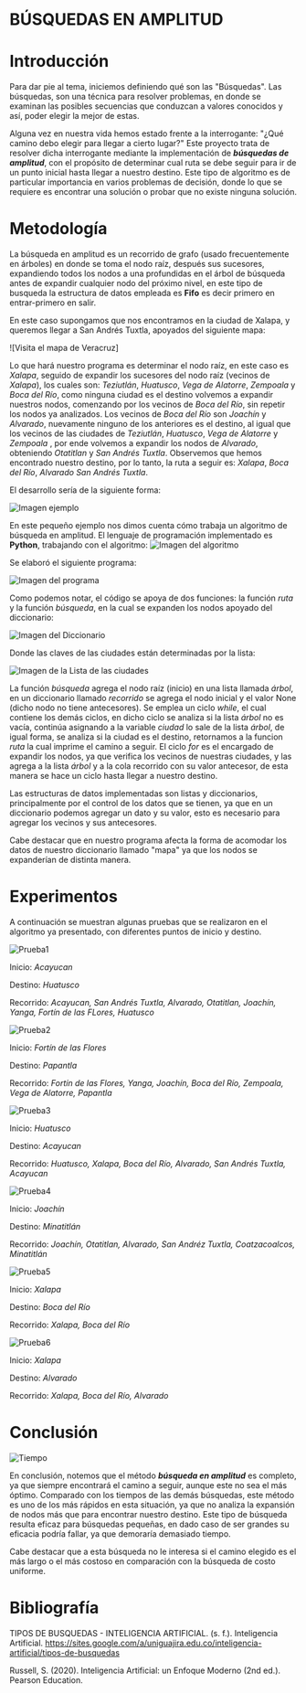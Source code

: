# BÚSQUEDAS EN AMPLITUD

# Introducción
Para dar pie al tema, iniciemos definiendo qué son las "Búsquedas". 
Las búsquedas, son una técnica para resolver problemas, en donde se examinan las posibles secuencias que conduzcan a valores conocidos y así, poder elegir la mejor de estas.

Alguna vez en nuestra vida hemos estado frente a la interrogante: "¿Qué camino debo elegir para llegar a cierto lugar?"
Este proyecto trata de resolver dicha interrogante mediante la implementación de **_búsquedas de amplitud_**, con el propósito de determinar cual ruta se debe seguir para ir de un punto inicial hasta llegar a nuestro destino.  Este tipo de algoritmo es de particular importancia en varios problemas de decisión, donde lo que se requiere es encontrar una solución o probar que no existe ninguna solución.



# Metodología
La búsqueda en amplitud es un recorrido de grafo (usado frecuentemente en árboles) en donde se toma el nodo raíz, después sus sucesores, expandiendo todos los nodos a una profundidas en el árbol de búsqueda antes de expandir cualquier nodo del próximo nivel, en este tipo de busqueda la estructura de datos empleada es **Fifo** es decir primero en entrar-primero en salir. 

En este caso supongamos que nos encontramos en la ciudad de Xalapa, y queremos llegar a San Andrés Tuxtla, apoyados del siguiente mapa:

![Visita el mapa de Veracruz]


Lo que hará nuestro programa es determinar el nodo raíz, en este caso es _Xalapa_, seguido de expandir los sucesores del nodo raíz (vecinos de _Xalapa_), los cuales son: _Teziutlán_, _Huatusco_, _Vega de Alatorre_, _Zempoala_ y _Boca del Río_, como ninguna ciudad es el destino volvemos a expandir nuestros nodos, comenzando por los vecinos de _Boca del Río_, sin repetir los nodos ya analizados. Los vecinos de _Boca del Río_ son _Joachín_ y  _Alvarado_, nuevamente ninguno de los anteriores es el destino, al igual que los vecinos de las ciudades de _Teziutlán_, _Huatusco_, _Vega de Alatorre_ y _Zempoala_ , por ende volvemos a expandir los nodos de _Alvarado_,  obteniendo _Otatitlan_ y _San Andrés Tuxtla_. Observemos que hemos encontrado nuestro destino, por lo tanto, la ruta a seguir es: _Xalapa_, _Boca del Río_, _Alvarado_  _San Andrés Tuxtla_.

El desarrollo sería de la siguiente forma:

![Imagen ejemplo](Pruebas/Ejemplo.png)


En este pequeño ejemplo nos dimos cuenta cómo trabaja un algoritmo de búsqueda en amplitud.
El lenguaje de programación implementado es **Python**, trabajando con el algoritmo:
![Imagen del algoritmo](algoritmo.png)

Se elaboró el siguiente programa:

![Imagen del programa](programa.png)

Como podemos notar, el código se apoya de dos funciones: la función _ruta_ y la función _búsqueda_, en la cual se expanden los nodos apoyado del diccionario:

![Imagen del Diccionario](diccionario.png)

Donde las claves de las ciudades están determinadas por la lista:

![Imagen de la Lista de las ciudades](lista.png)

La función _búsqueda_ agrega el nodo raíz (inicio) en una lista llamada _árbol_, en un diccionario llamado _recorrido_ se agrega el nodo inicial y el valor None (dicho nodo no tiene antecesores). Se emplea un ciclo _while_, el cual contiene los demás ciclos, en dicho ciclo se analiza si la lista _árbol_ no es vacía, continúa asignando a la variable _ciudad_ lo sale de la lista _árbol_, de igual forma, se analiza si la ciudad es el destino, retornamos a la funcion _ruta_ la cual imprime el camino a seguir. El ciclo _for_ es el encargado de expandir los nodos, ya que verifica los vecinos de nuestras ciudades, y las agrega a la lista _árbol_ y a la cola recorrido con su valor antecesor, de esta manera se hace un ciclo hasta llegar a nuestro destino.


Las estructuras de datos implementadas son listas y diccionarios, principalmente por el control de los datos que se tienen, ya que en un diccionario podemos agregar un dato y su valor, esto es necesario para agregar los vecinos y sus antecesores. 

Cabe destacar que en nuestro programa afecta la forma de acomodar los datos de nuestro diccionario llamado "mapa" ya que los nodos se expanderían de distinta manera. 



# Experimentos

A continuación se muestran algunas pruebas que se realizaron en el algoritmo ya presentado, con diferentes puntos de inicio y destino.

![Prueba1](Pruebas/A-H.png)

Inicio: _Acayucan_

Destino: _Huatusco_

Recorrido: _Acayucan, San Andrés Tuxtla, Alvarado, Otatitlan, Joachín, Yanga, Fortín de las FLores, Huatusco_

![Prueba2](Pruebas/F-P.png)

Inicio: _Fortín de las Flores_

Destino: _Papantla_

Recorrido: _Fortín de las Flores, Yanga, Joachín, Boca del Río, Zempoala, Vega de Alatorre, Papantla_

![Prueba3](Pruebas/H-A.png)

Inicio: _Huatusco_

Destino: _Acayucan_

Recorrido: _Huatusco, Xalapa, Boca del Río, Alvarado, San Andrés Tuxtla, Acayucan_

![Prueba4](Pruebas/J-M.png)

Inicio: _Joachín_

Destino: _Minatitlán_

Recorrido: _Joachín, Otatitlan, Alvarado, San Andréz Tuxtla, Coatzacoalcos, Minatitlán_

![Prueba5](Pruebas/X-B.png)

Inicio: _Xalapa_

Destino: _Boca del Río_

Recorrido: _Xalapa, Boca del Río_

![Prueba6](Pruebas/X-V.png)

Inicio: _Xalapa_

Destino: _Alvarado_

Recorrido: _Xalapa, Boca del Río, Alvarado_

# Conclusión

![Tiempo](Pruebas/TablaTiempo.png)

En conclusión, notemos que el método **_búsqueda en amplitud_** es completo, ya que siempre encontrará el camino a seguir, aunque este no sea el más óptimo. Comparado con los tiempos de las demás búsquedas, este método es uno de los más rápidos en esta situación, ya que no analiza la expansión de nodos más que para encontrar nuestro destino. Este tipo de búsqueda resulta eficaz para búsquedas pequeñas, en dado caso de ser grandes su eficacia podría fallar, ya que demoraría demasiado tiempo.  

Cabe destacar que a esta búsqueda no le interesa si el camino elegido es el más largo o el más costoso en comparación con la búsqueda de costo uniforme.

# Bibliografía

TIPOS DE BUSQUEDAS - INTELIGENCIA ARTIFICIAL. (s. f.). Inteligencia Artificial. https://sites.google.com/a/uniguajira.edu.co/inteligencia-artificial/tipos-de-busquedas

Russell, S. (2020). Inteligencia Artificial: un Enfoque Moderno (2nd ed.). Pearson Education.



